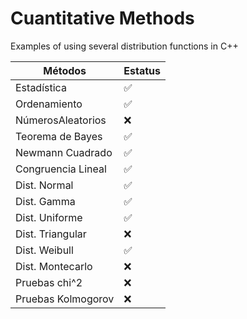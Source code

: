 # Cuantitative Methods
Examples of using several distribution functions in C++

| Métodos            	| Estatus 	|
|--------------------	|---------	|
| Estadística        	| ✅       	|
| Ordenamiento       	| ✅       	|
| NúmerosAleatorios  	| ❌       	|
| Teorema de Bayes   	| ✅       	|
| Newmann Cuadrado   	| ✅       	|
| Congruencia Lineal 	| ✅       	|
| Dist. Normal       	| ✅       	|
| Dist. Gamma        	| ✅       	|
| Dist. Uniforme     	| ✅       	|
| Dist. Triangular   	| ❌       	|
| Dist. Weibull      	| ✅       	|
| Dist. Montecarlo   	| ❌       	|
| Pruebas chi^2      	| ❌       	|
| Pruebas Kolmogorov 	| ❌       	|
